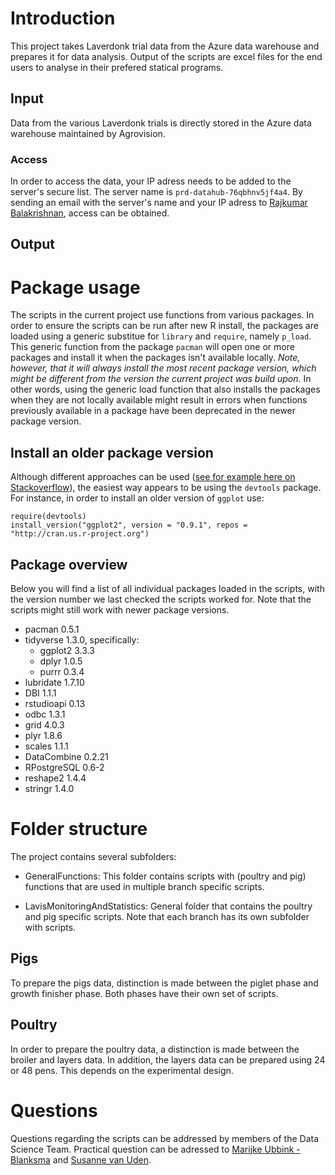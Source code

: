 # Introduction 

This project takes Laverdonk trial data from the Azure data warehouse and prepares it
for data analysis. Output of the scripts are excel files for the end users to 
analyse in their prefered statical programs. 

## Input

Data from the various Laverdonk trials is directly stored in the Azure data warehouse
maintained by Agrovision. 

### Access

In order to access the data, your IP adress needs to be added to the server's secure
list. The server name is `prd-datahub-76qbhnv5jf4a4`. By sending an email with the 
server's name and your IP adress to [Rajkumar Balakrishnan](R.Balakrishnan@agrifirm.com),
access can be obtained. 

## Output


# Package usage

The scripts in the current project use functions from various packages. In order to
ensure the scripts can be run after new R install, the packages are loaded using
a generic substitue for `library` and `require`, namely `p_load`. This generic function
from the package `pacman` will open one or more packages and install it when the 
packages isn't available locally. *Note, however, that it will always install the
most recent package version, which might be different from the version the current
project was build upon.* In other words, using the generic load function that also
installs the packages when they are not locally available might result in errors
when functions previously available in a package have been deprecated in the newer
package version.

## Install an older package version

Although different approaches can be used ([see for example here on Stackoverflow](https://stackoverflow.com/questions/17082341/installing-older-version-of-r-package)),
the easiest way appears to be using the `devtools` package. For instance, in order
to install an older version of `ggplot` use:

```
require(devtools)
install_version("ggplot2", version = "0.9.1", repos = "http://cran.us.r-project.org")
```

## Package overview 

Below you will find a list of all individual packages loaded in the scripts, with
the version number we last checked the scripts worked for. Note that the scripts
might still work with newer package versions. 

- pacman 0.5.1
- tidyverse 1.3.0, specifically:
  * ggplot2 3.3.3
  * dplyr 1.0.5
  * purrr 0.3.4
- lubridate 1.7.10
- DBI 1.1.1
- rstudioapi 0.13 
- odbc 1.3.1
- grid 4.0.3
- plyr 1.8.6 
- scales 1.1.1
- DataCombine 0.2.21
- RPostgreSQL 0.6-2 
- reshape2 1.4.4 
- stringr 1.4.0

# Folder structure

The project contains several subfolders:

- GeneralFunctions: This folder contains scripts with (poultry and pig) functions 
that are used in multiple branch specific scripts.

- LavisMonitoringAndStatistics: General folder that contains the poultry and pig 
specific scripts. Note that each branch has its own subfolder with scripts. 

## Pigs

To prepare the pigs data, distinction is made between the piglet phase and growth 
finisher phase. Both phases have their own set of scripts. 

## Poultry
In order to prepare the poultry data, a distinction is made between the broiler
and layers data. In addition, the layers data can be prepared using 24 or 48 pens.
This depends on the experimental design. 

# Questions

Questions regarding the scripts can be addressed by members of the Data Science Team. 
Practical question can be adressed to [Marijke Ubbink - Blanksma](m.ubbink@agrifirm.com)
and [Susanne van Uden](s.vanuden@agrifirm.com).
